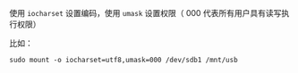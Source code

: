 使用 `iocharset` 设置编码，使用 `umask` 设置权限（ 000 代表所有用户具有读写执行权限）

比如：

    sudo mount -o iocharset=utf8,umask=000 /dev/sdb1 /mnt/usb
